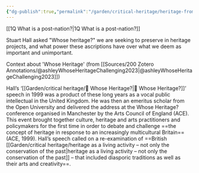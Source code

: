 ```yaml
---
{"dg-publish":true,"permalink":"/garden/critical-heritage/heritage-from-a-cultural-studies-pov/","created":"2023-09-06T11:06:38.000+08:00","updated":"2024-07-22T14:45:57.000+08:00"}
---
```


[[1Q What is a post-nation?\|1Q What is a post-nation?]]

Stuart Hall asked "Whose heritage?" we are seeking to preserve in heritage projects, and what power these ascriptions have over what we deem as important and unimportant.

Context about 'Whose Heritage' (from [[Sources/200 Zotero Annotations/@ashleyWhoseHeritageChallenging2023\|@ashleyWhoseHeritageChallenging2023]])

Hall’s ‘[[Garden/critical heritage/🌳 Whose Heritage?\|🌳 Whose Heritage?]]’ speech in 1999 was a product of these long years as a vocal public intellectual in the United Kingdom. He was then an emeritus scholar from the Open University and delivered the address at the Whose Heritage? conference organised in Manchester by the Arts Council of England (ACE). This event brought together culture, heritage and arts practitioners and policymakers for the first time in order to debate and challenge ==the concept of heritage in response to an increasingly multicultural Britain== (ACE, 1999). Hall’s speech called on a re-examination of ==British [[Garden/critical heritage/heritage as a living activity – not only the conservation of the past\|heritage as a living activity – not only the conservation of the past]] – that included diasporic traditions as well as their arts and creativity==.




